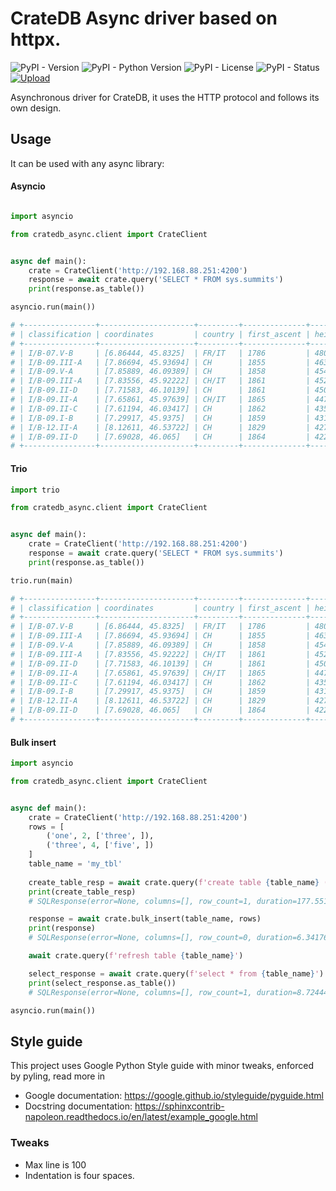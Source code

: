 # CrateDB Async driver based on httpx.
![PyPI - Version](https://img.shields.io/pypi/v/cratedb-async)
![PyPI - Python Version](https://img.shields.io/pypi/pyversions/cratedb-async)
![PyPI - License](https://img.shields.io/pypi/l/cratedb-async)
![PyPI - Status](https://img.shields.io/pypi/status/cratedb-async)
[![Upload](https://github.com/surister/cratedb-async/actions/workflows/python-publish.yml/badge.svg)](https://github.com/surister/cratedb-async/actions/workflows/python-publish.yml)

Asynchronous driver for CrateDB, it uses the HTTP protocol and follows its own design.

## Usage

It can be used with any async library:

#### Asyncio
```python

import asyncio

from cratedb_async.client import CrateClient


async def main():
    crate = CrateClient('http://192.168.88.251:4200')
    response = await crate.query('SELECT * FROM sys.summits')
    print(response.as_table())

asyncio.run(main())

# +----------------+---------------------+---------+--------------+--------+----------------+------------+---------------+----------------------+
# | classification | coordinates         | country | first_ascent | height | mountain       | prominence | range         | region               |
# +----------------+---------------------+---------+--------------+--------+----------------+------------+---------------+----------------------+
# | I/B-07.V-B     | [6.86444, 45.8325]  | FR/IT   | 1786         | 4808   | Mont Blanc     | 4695       | U-Savoy/Aosta | Mont Blanc massif    |
# | I/B-09.III-A   | [7.86694, 45.93694] | CH      | 1855         | 4634   | Monte Rosa     | 2165       | Valais        | Monte Rosa Alps      |
# | I/B-09.V-A     | [7.85889, 46.09389] | CH      | 1858         | 4545   | Dom            | 1046       | Valais        | Mischabel            |
# | I/B-09.III-A   | [7.83556, 45.92222] | CH/IT   | 1861         | 4527   | Liskamm        | 376        | Valais/Aosta  | Monte Rosa Alps      |
# | I/B-09.II-D    | [7.71583, 46.10139] | CH      | 1861         | 4506   | Weisshorn      | 1235       | Valais        | Weisshorn-Matterhorn |
# | I/B-09.II-A    | [7.65861, 45.97639] | CH/IT   | 1865         | 4478   | Matterhorn     | 1042       | Valais/Aosta  | Weisshorn-Matterhorn |
# | I/B-09.II-C    | [7.61194, 46.03417] | CH      | 1862         | 4357   | Dent Blanche   | 915        | Valais        | Weisshorn-Matterhorn |
# | I/B-09.I-B     | [7.29917, 45.9375]  | CH      | 1859         | 4314   | Grand Combin   | 1517       | Valais        | Grand Combin Alps    |
# | I/B-12.II-A    | [8.12611, 46.53722] | CH      | 1829         | 4274   | Finsteraarhorn | 2280       | Bern/Valais   | Bernese Alps         |
# | I/B-09.II-D    | [7.69028, 46.065]   | CH      | 1864         | 4221   | Zinalrothorn   | 490        | Valais        | Weisshorn-Matterhorn |
# +----------------+---------------------+---------+--------------+--------+----------------+------------+---------------+----------------------+
```


#### Trio

```python
import trio

from cratedb_async.client import CrateClient


async def main():
    crate = CrateClient('http://192.168.88.251:4200')
    response = await crate.query('SELECT * FROM sys.summits')
    print(response.as_table())

trio.run(main)

# +----------------+---------------------+---------+--------------+--------+----------------+------------+---------------+----------------------+
# | classification | coordinates         | country | first_ascent | height | mountain       | prominence | range         | region               |
# +----------------+---------------------+---------+--------------+--------+----------------+------------+---------------+----------------------+
# | I/B-07.V-B     | [6.86444, 45.8325]  | FR/IT   | 1786         | 4808   | Mont Blanc     | 4695       | U-Savoy/Aosta | Mont Blanc massif    |
# | I/B-09.III-A   | [7.86694, 45.93694] | CH      | 1855         | 4634   | Monte Rosa     | 2165       | Valais        | Monte Rosa Alps      |
# | I/B-09.V-A     | [7.85889, 46.09389] | CH      | 1858         | 4545   | Dom            | 1046       | Valais        | Mischabel            |
# | I/B-09.III-A   | [7.83556, 45.92222] | CH/IT   | 1861         | 4527   | Liskamm        | 376        | Valais/Aosta  | Monte Rosa Alps      |
# | I/B-09.II-D    | [7.71583, 46.10139] | CH      | 1861         | 4506   | Weisshorn      | 1235       | Valais        | Weisshorn-Matterhorn |
# | I/B-09.II-A    | [7.65861, 45.97639] | CH/IT   | 1865         | 4478   | Matterhorn     | 1042       | Valais/Aosta  | Weisshorn-Matterhorn |
# | I/B-09.II-C    | [7.61194, 46.03417] | CH      | 1862         | 4357   | Dent Blanche   | 915        | Valais        | Weisshorn-Matterhorn |
# | I/B-09.I-B     | [7.29917, 45.9375]  | CH      | 1859         | 4314   | Grand Combin   | 1517       | Valais        | Grand Combin Alps    |
# | I/B-12.II-A    | [8.12611, 46.53722] | CH      | 1829         | 4274   | Finsteraarhorn | 2280       | Bern/Valais   | Bernese Alps         |
# | I/B-09.II-D    | [7.69028, 46.065]   | CH      | 1864         | 4221   | Zinalrothorn   | 490        | Valais        | Weisshorn-Matterhorn |
# +----------------+---------------------+---------+--------------+--------+----------------+------------+---------------+----------------------+

```

#### Bulk insert

```python
import asyncio

from cratedb_async.client import CrateClient


async def main():
    crate = CrateClient('http://192.168.88.251:4200')
    rows = [
        ('one', 2, ['three', ]),
        ('three', 4, ['five', ])
    ]
    table_name = 'my_tbl'
    
    create_table_resp = await crate.query(f'create table {table_name} (one text, two integer, three array(TEXT))')
    print(create_table_resp)
    # SQLResponse(error=None, columns=[], row_count=1, duration=177.55101)

    response = await crate.bulk_insert(table_name, rows)
    print(response)
    # SQLResponse(error=None, columns=[], row_count=0, duration=6.341763)

    await crate.query(f'refresh table {table_name}')

    select_response = await crate.query(f'select * from {table_name}')
    print(select_response.as_table())
    # SQLResponse(error=None, columns=[], row_count=1, duration=8.724443)

asyncio.run(main())
```

## Style guide
This project uses Google Python Style guide with minor tweaks, enforced by pyling, read more in
* Google documentation: https://google.github.io/styleguide/pyguide.html
* Docstring documentation: https://sphinxcontrib-napoleon.readthedocs.io/en/latest/example_google.html

### Tweaks
* Max line is 100
* Indentation is four spaces.
